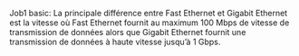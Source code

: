 Job1 basic:
La principale différence entre Fast Ethernet et Gigabit Ethernet est la vitesse où Fast Ethernet fournit au maximum 100 Mbps de vitesse de transmission de données alors que Gigabit Ethernet fournit une transmission de données à haute vitesse jusqu’à 1 Gbps. 
